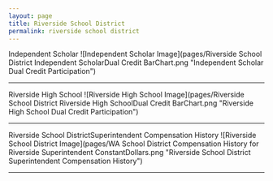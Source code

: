 ```yaml
---
layout: page
title: Riverside School District
permalink: riverside school district
---
```



Independent Scholar
![Independent Scholar Image](pages/Riverside School District Independent ScholarDual Credit BarChart.png "Independent Scholar Dual Credit Participation")

___

Riverside High School
![Riverside High School Image](pages/Riverside School District Riverside High SchoolDual Credit BarChart.png "Riverside High School Dual Credit Participation")

___

Riverside School DistrictSuperintendent Compensation History
![Riverside School District Image](pages/WA School District Compensation History for Riverside Superintendent ConstantDollars.png "Riverside School District Superintendent Compensation History")

___

